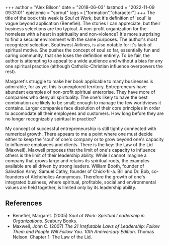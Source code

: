 +++
author = "Alex Bilson"
date = "2018-06-03"
lastmod = "2022-11-09 09:31:01"
epistemic = "sprout"
tags = ["formation","character"]
+++
The title of the book this week is _Soul at Work_, but it's definition of 'soul' is vague beyond application (Benefiel). The stories I can appreciate, but their business selections are too typical. A non-profit organization for the homeless with a heart in spirituality and non-violence? It's more surprising to find a secular environment with the same purposes. The author's most recognized selection, Southwest Airlines, is also notable for it's lack of spiritual motive. She pushes the concept of soul so far, essentially fun and caring community, that she loses the definition entirely. To be fair, the author is attempting to appeal to a wide audience and without a bias for any one spiritual practice (although Catholic-Christian influence overpowers the rest).

Margaret's struggle to make her book applicable to many businesses is admirable, for as yet this is unexplored territory. Entrepreneurs have abundant examples of non-profit spiritual enterprise. They have more of companies who deny all spirituality. The one's likely to have the best combination are likely to be small; enough to manage the few worldviews it contains. Larger companies face disolution of their core principles in order to accomodate all their employees and customers. How long before they are no longer recognizably spiritual in practice?

My concept of successful entrepreneurship is still tightly connected with numerical growth. There appears to me a point where one must decide either to keep the 'soul' of one's company or to grow beyond one's capacity to influence employees and clients. There is the key: the Law of the Lid (Maxwell). Maxwell proposes that the limit of one's capacity to influence others is the limit of their leadership ability. While I cannot imagine a company that grows large and retains its spiritual roots, the examples available are all driven by strong leaders. William Booth, founder of Salvation Army. Samuel Cathy, founder of Chick-fil-a. Bill and Dr. Bob, co-founders of Alchoholics Anonymous. Therefore the growth of one's integrated business, where spiritual, profitable, social and environmental values are held together, is limited only by its leadership ability.

## References

- Benefiel, Margaret. (2005) _Soul at Work: Spiritual Leadership in Organizations_. Seabury Books.
- Maxwell, John C. (2007) _The 21 Irrefutable Laws of Leadership: Follow Them and People Will Follow You. 10th Anniversary Edition_. Thomas Nelson. Chapter 1: The Law of the Lid.
